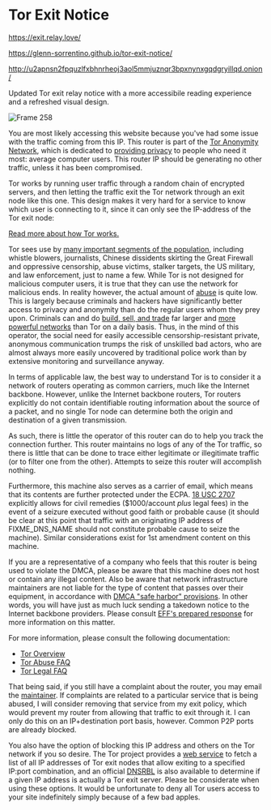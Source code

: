 # Tor Exit Notice

https://exit.relay.love/

https://glenn-sorrentino.github.io/tor-exit-notice/

http://u2apnsn2fpquzlfxbhnrheoj3aol5mmjuznqr3bpxnynxgqdgryillqd.onion/

Updated Tor exit relay notice with a more accessibile reading experience and a refreshed visual design.

![Frame 258](https://user-images.githubusercontent.com/28545431/195473311-92aaa3d7-8c73-4097-b138-ed4a6df330a0.png)

<p style="text-align:center">

<p>
You are most likely accessing this website because you've had some issue with
the traffic coming from this IP. This router is part of the <a
href="https://www.torproject.org/">Tor Anonymity Network</a>, which is
dedicated to <a href="https://2019.www.torproject.org/about/overview">providing
privacy</a> to people who need it most: average computer users. This
router IP should be generating no other traffic, unless it has been
compromised.</p>

<p>
Tor works by running user traffic through a random chain of encrypted
servers, and then letting the traffic exit the Tor network through an
exit node like this one. This design makes it very hard for a service to
know which user is connecting to it, since it can only see the IP-address
of the Tor exit node:</p>

<p>
<a href="https://2019.www.torproject.org/about/overview">Read more about how Tor works.</a></p>

<p>
Tor sees use by <a href="https://2019.www.torproject.org/about/torusers">many
important segments of the population</a>, including whistle blowers,
journalists, Chinese dissidents skirting the Great Firewall and oppressive
censorship, abuse victims, stalker targets, the US military, and law
enforcement, just to name a few.  While Tor is not designed for malicious
computer users, it is true that they can use the network for malicious ends.
In reality however, the actual amount of <a
href="https://support.torproject.org/abuse/">abuse</a> is quite low. This
is largely because criminals and hackers have significantly better access to
privacy and anonymity than do the regular users whom they prey upon. Criminals
can and do <a
href="https://web.archive.org/web/20200131013910/http://voices.washingtonpost.com/securityfix/2008/08/web_fraud_20_tools.html">build,
sell, and trade</a> far larger and <a
href="https://web.archive.org/web/20200131013908/http://voices.washingtonpost.com/securityfix/2008/08/web_fraud_20_distributing_your.html">more
powerful networks</a> than Tor on a daily basis. Thus, in the mind of this
operator, the social need for easily accessible censorship-resistant private,
anonymous communication trumps the risk of unskilled bad actors, who are
almost always more easily uncovered by traditional police work than by
extensive monitoring and surveillance anyway.</p>

<p>
In terms of applicable law, the best way to understand Tor is to consider it a
network of routers operating as common carriers, much like the Internet
backbone. However, unlike the Internet backbone routers, Tor routers
explicitly do not contain identifiable routing information about the source of
a packet, and no single Tor node can determine both the origin and destination
of a given transmission.</p>

<p>
As such, there is little the operator of this router can do to help you track
the connection further. This router maintains no logs of any of the Tor
traffic, so there is little that can be done to trace either legitimate or
illegitimate traffic (or to filter one from the other).  Attempts to
seize this router will accomplish nothing.</p>

<!-- FIXME: US-Only section. Remove if you are a non-US operator -->

<p>
Furthermore, this machine also serves as a carrier of email, which means that
its contents are further protected under the ECPA. <a
href="https://www.law.cornell.edu/uscode/text/18/2707">18
USC 2707</a> explicitly allows for civil remedies ($1000/account
<i>plus</i>  legal fees)
in the event of a seizure executed without good faith or probable cause (it
should be clear at this point that traffic with an originating IP address of
FIXME_DNS_NAME should not constitute probable cause to seize the
machine). Similar considerations exist for 1st amendment content on this
machine.</p>

<!-- FIXME: May or may not be US-only. Some non-US tor nodes have in
     fact reported DMCA harassment... -->

<p>
If you are a representative of a company who feels that this router is being
used to violate the DMCA, please be aware that this machine does not host or
contain any illegal content. Also be aware that network infrastructure
maintainers are not liable for the type of content that passes over their
equipment, in accordance with <a
href="https://www.law.cornell.edu/uscode/text/17/512">DMCA
"safe harbor" provisions</a>. In other words, you will have just as much luck
sending a takedown notice to the Internet backbone providers. Please consult
<a href="https://community.torproject.org/relay/community-resources/eff-tor-legal-faq/tor-dmca-response/">EFF's prepared
response</a> for more information on this matter.</p>

<p>For more information, please consult the following documentation:</p>

<div class="links">
<ul>
<li><a href="https://2019.www.torproject.org/about/overview">Tor Overview</a></li>
<li><a href="https://support.torproject.org/abuse/">Tor Abuse FAQ</a></li>
<li><a href="https://community.torproject.org/relay/community-resources/eff-tor-legal-faq/">Tor Legal FAQ</a></li>
</ul>
</div>

<p>
That being said, if you still have a complaint about the router,  you may
email the <a href="mailto:FIXME_YOUR_EMAIL_ADDRESS">maintainer</a>. If
complaints are related to a particular service that is being abused, I will
consider removing that service from my exit policy, which would prevent my
router from allowing that traffic to exit through it. I can only do this on an
IP+destination port basis, however. Common P2P ports are
already blocked.</p>

<p>
You also have the option of blocking this IP address and others on
the Tor network if you so desire. The Tor project provides a <a
href="https://check.torproject.org/torbulkexitlist">web service</a>
to fetch a list of all IP addresses of Tor exit nodes that allow exiting to a
specified IP:port combination, and an official <a
href="https://dist.torproject.org/tordnsel/">DNSRBL</a> is also available to
determine if a given IP address is actually a Tor exit server. Please
be considerate
when using these options. It would be unfortunate to deny all Tor users access
to your site indefinitely simply because of a few bad apples.</p>
